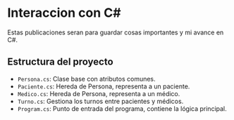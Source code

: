 # Interaccion con C# 

Estas publicaciones seran para guardar cosas importantes y mi avance en C#.

## Estructura del proyecto

- `Persona.cs`: Clase base con atributos comunes.
- `Paciente.cs`: Hereda de Persona, representa a un paciente.
- `Medico.cs`: Hereda de Persona, representa a un médico.
- `Turno.cs`: Gestiona los turnos entre pacientes y médicos.
- `Program.cs`: Punto de entrada del programa, contiene la lógica principal.

